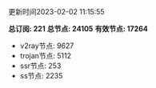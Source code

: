 更新时间2023-02-02 11:15:55

**总订阅: 221**
**总节点: 24105**
**有效节点: 17264**
- v2ray节点: 9627
- trojan节点: 5112
- ssr节点: 253
- ss节点: 2235
